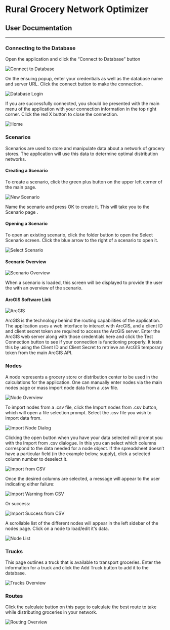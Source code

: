 # Rural Grocery Network Optimizer
## User Documentation
***
### Connecting to the Database

Open the application and click the “Connect to Database” button 

![Connect to Database](img/connect-to-database.png)

On the ensuing popup, enter your credentials as well as the database name and server URL. Click the connect button to make the connection.

![Database Login](img/database-login-credentials.png)

If you are successfully connected, you should be presented with the main menu of the application with your connection information in the top right corner. Click the red X button to close the connection.

![Home](img/home-page.png)

### Scenarios

Scenarios are used to store and manipulate data about a network of grocery stores. The application will use this data to determine optimal distribution networks.

#### Creating a Scenario

To create a scenario, click the green plus button on the upper left corner of the main page.

![New Scenario](img/new-scenario.png)

Name the scenario and press OK to create it. This will take you to the Scenario page .

#### Opening a Scenario

To open an existing scenario, click the folder button to open the Select Scenario screen. Click the blue arrow to the right of a scenario to open it.

![Select Scenario](img/select-scenario.png)

#### Scenario Overview

![Scenario Overview](img/scenario-overview.png)

When a scenario is loaded, this screen will be displayed to provide the user the with an overview of the scenario.

#### ArcGIS Software Link

![ArcGIS](img/arcgis-software-link.png)

ArcGIS is the technology behind the routing capabilities of the application. The application uses a web interface to interact with ArcGIS, and a client ID and client secret token are required to access the ArcGIS server. Enter the ArcGIS web server along with those credentials here and click the Test Connection button to see if your connection is functioning properly. It tests this by using the Client ID and Client Secret to retrieve an ArcGIS temporary token from the main ArcGIS API. 

### Nodes

A node represents a grocery store or distribution center to be used in the calculations for the application. One can manually enter nodes via the main nodes page or mass import node data from a .csv file. 

![Node Overview](img/node-overview.png)

To import nodes from a .csv file, click the Import nodes from .csv button, which will open a file selection prompt. Select the .csv file you wish to import data from.

![Import Node Dialog](img/import-node-data.png)

Clicking the open button when you have your data selected will prompt you with the Import from .csv dialogue. In this you can select which columns correspond to the data needed for a node object. If the spreadsheet doesn’t have a particular field (in the example below, supply), click a selected column number to deselect it.

![Import from CSV](img/import-from-csv.png)

Once the desired columns are selected, a message will appear to the user indicating either failure:

![Import Warning from CSV](img/node-import-warning.png)

Or success: 

![Import Success from CSV](img/node-import-success.png)

A scrollable list of the different nodes will appear in the left sidebar of the nodes page. Click on a node to load/edit it's data.

![Node List](img/node-list.png)

### Trucks

This page outlines a truck that is available to transport groceries. Enter the information for a truck and click the Add Truck button to add it to the database.

![Trucks Overview](img/trucks-overview.png)

### Routes

Click the calculate button on this page to calculate the best route to take while distributing groceries in your network.

![Routing Overview](img/routes-overview.png)

